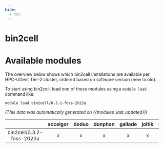 ```yaml
---
hide:
  - toc
---
```


bin2cell
========

# Available modules


The overview below shows which bin2cell installations are available per HPC-UGent Tier-2 cluster, ordered based on software version (new to old).

To start using bin2cell, load one of these modules using a `module load` command like:

```shell
module load bin2cell/0.3.2-foss-2023a
```

*(This data was automatically generated on {{modules_last_updated}})*  

| |accelgor|doduo|donphan|gallade|joltik|shinx|
| :---: | :---: | :---: | :---: | :---: | :---: | :---: |
|bin2cell/0.3.2-foss-2023a|x|x|x|x|x|x|
